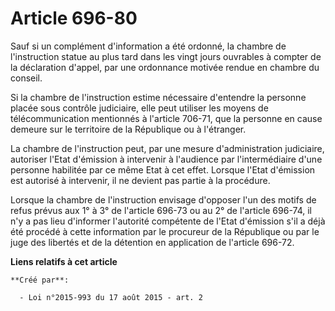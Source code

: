# Article 696-80

Sauf si un complément d'information a été ordonné, la chambre de l'instruction statue au plus tard dans les vingt jours
ouvrables à compter de la déclaration d'appel, par une ordonnance motivée rendue en chambre du conseil. 

Si la chambre de l'instruction estime nécessaire d'entendre la personne placée sous contrôle judiciaire, elle peut utiliser
les moyens de télécommunication mentionnés à l'article 706-71, que la personne en cause demeure sur le territoire de la
République ou à l'étranger. 

La chambre de l'instruction peut, par une mesure d'administration judiciaire, autoriser l'Etat d'émission à intervenir à
l'audience par l'intermédiaire d'une personne habilitée par ce même Etat à cet effet. Lorsque l'Etat d'émission est autorisé
à intervenir, il ne devient pas partie à la procédure. 

Lorsque la chambre de l'instruction envisage d'opposer l'un des motifs de refus prévus aux 1° à 3° de l'article 696-73 ou au
2° de l'article 696-74, il n'y a pas lieu d'informer l'autorité compétente de l'Etat d'émission s'il a déjà été procédé à
cette information par le procureur de la République ou par le juge des libertés et de la détention en application de
l'article 696-72.

**Liens relatifs à cet article**

	**Créé par**:

	  - Loi n°2015-993 du 17 août 2015 - art. 2
